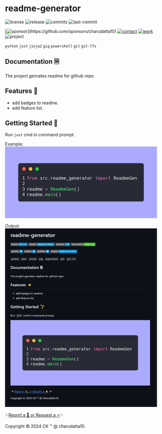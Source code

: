  
# readme-generator

<!-- Badges: Project Status GitHub -->
![license](https://flat.badgen.net/static/license/GPL-3.0/blue)
![release](https://flat.badgen.net/github/release/charudatta10/readme-generator)
![commits](https://flat.badgen.net/github/commits/charudatta10/readme-generator)
![last-commit](https://flat.badgen.net/github/last-commit/charudatta10/readme-generator)

[![sponsor](https://flat.badgen.net//static/sponsor/%E2%9D%A4?)](https://github.com/sponsors/charudatta10)
[![contact](https://flat.badgen.net//static/contact/%E2%98%8E)](https://charudatta10.github.io/LinkNet/)
[![work](https://flat.badgen.net//static/portfolio/%F0%9F%96%BF)](https://charudatta10.github.io/Portfolio/)
![project](https://flat.badgen.net///static/project/readme-generator)

<!-- Badges: Tools used -->
`python` `just` `jinja2` `gig` `powershell` `git` `git-lfs` 

## Documentation 🗎

The project genrates readme for github repo.  

## Features 🌟

- add badges to readme. 
- add feature list. 

## Getting Started 🌱

Run `just` cmd in command prompt.

Example:
![code](opt.png)

Output:
![output](Screenshot_27-9-2024_18331_github.com.jpeg)

✨[Report a 🐛 or Request a ⭐](https://github.com//readme-generator/issues)✨

Copyright :copyright: 2024 CK :tm: @ charudatta10.   

<!-- Acknowledgment, References, Misc -->

